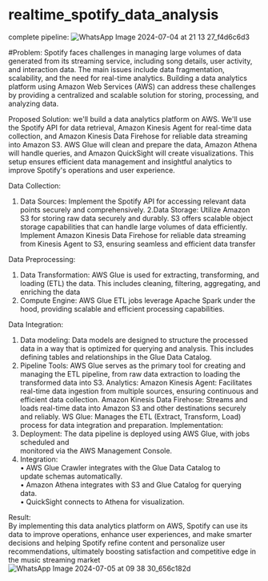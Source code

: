 # realtime_spotify_data_analysis
complete pipeline:
![WhatsApp Image 2024-07-04 at 21 13 27_f4d6c6d3](https://github.com/user-attachments/assets/9e478432-81d2-4475-9e2a-1bd419d6e06d)

#Problem: Spotify faces challenges in managing large volumes of data generated from its 
streaming service, including song details, user activity, and interaction data. The main 
issues include data fragmentation, scalability, and the need for real-time analytics. 
Building a data analytics platform using Amazon Web Services (AWS) can address these 
challenges by providing a centralized and scalable solution for storing, processing, and 
analyzing data. 
 
Proposed Solution: we'll build a data analytics platform on AWS. We'll use the Spotify 
API for data retrieval, Amazon Kinesis Agent for real-time data collection, and Amazon 
Kinesis Data Firehose for reliable data streaming into Amazon S3. AWS Glue will clean 
and prepare the data, Amazon Athena will handle queries, and Amazon QuickSight will 
create visualizations. This setup ensures efficient data management and insightful 
analytics to improve Spotify's operations and user experience. 
 
Data Collection: 
1. Data Sources: Implement the Spotify API for accessing relevant data points securely 
and comprehensively. 
2.Data Storage: Utilize Amazon S3 for storing raw data securely and durably. S3 offers 
scalable object storage capabilities that can handle large volumes of data efficiently. 
Implement Amazon Kinesis Data Firehose for reliable data streaming from Kinesis 
Agent to S3, ensuring seamless and efficient data transfer
  
Data Preprocessing: 
1. Data Transformation: AWS Glue is used for extracting, transforming, and loading 
(ETL) the data. This includes cleaning, filtering, aggregating, and enriching the data 
2. Compute Engine: AWS Glue ETL jobs leverage Apache Spark under the hood, 
providing scalable and efficient processing capabilities. 
 
Data Integration: 
1. Data modeling: Data models are designed to structure the processed data in a way that is 
optimized for querying and analysis. This includes defining tables and relationships in the 
Glue Data Catalog. 
2. Pipeline Tools: AWS Glue serves as the primary tool for creating and  
managing the ETL pipeline, from raw data extraction to loading the  
transformed data into S3. 
Analytics: 
       Amazon Kinesis Agent: Facilitates real-time data ingestion from multiple sources, 
       ensuring continuous and efficient data collection. 
      Amazon Kinesis Data Firehose: Streams and loads real-time data into Amazon S3 and 
      other destinations securely and reliably. 
WS Glue: Manages the ETL (Extract, Transform, Load) process for data integration and 
preparation.
Implementation: 
1. Deployment: The data pipeline is deployed using AWS Glue, with jobs scheduled and  
 monitored via the AWS Management Console.  
2. Integration:   
• AWS Glue Crawler integrates with the Glue Data Catalog to  
    update schemas automatically.  
• Amazon Athena integrates with S3 and Glue Catalog for querying  
     data.  
• QuickSight connects to Athena for visualization. 
 
 
Result:  
By implementing this data analytics platform on AWS, Spotify can use its data to improve 
operations, enhance user experiences, and make smarter decisions and helping Spotify 
refine content and personalize user recommendations, ultimately boosting satisfaction and 
competitive edge in the music streaming market
![WhatsApp Image 2024-07-05 at 09 38 30_656c182d](https://github.com/user-attachments/assets/e51714d8-9c31-49ec-8d07-9d4b5143b260)

